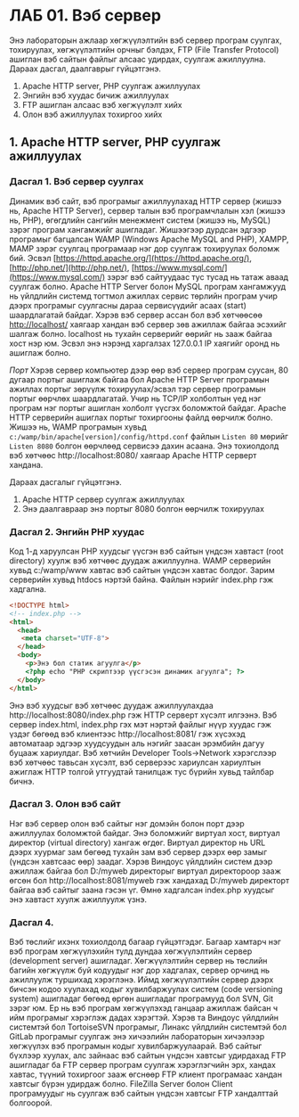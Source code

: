 # ЛАБ 01. Вэб сервер
Энэ лабораторын ажлаар хөгжүүлэлтийн вэб сервер програм суулгах, тохируулах, хөгжүүлэлтийн орчныг бэлдэх, FTP (File Transfer Protocol) ашиглан вэб сайтын файлыг алсаас удирдах, суулгаж ажиллуулна. Дараах дасгал, даалгаврыг гүйцэтгэнэ.
1.	Apache HTTP server, PHP суулгаж ажиллуулах
2.	Энгийн вэб хуудас бичиж ажиллуулах
3.	FTP ашиглан алсаас вэб хөгжүүлэлт хийх
4.	Олон вэб ажиллуулах тохиргоо хийх

## 1. Apache HTTP server, PHP суулгаж ажиллуулах
### Дасгал 1. Вэб сервер суулгах
Динамик вэб сайт, вэб програмыг ажиллуулахад HTTP сервер (жишээ нь, Apache HTTP Server), сервер талын вэб програмчлалын хэл (жишээ нь, PHP), өгөгдлийн сангийн менежмент систем (жишээ нь, MySQL) зэрэг програм хангамжийг ашигладаг. Жишээгээр дурдсан эдгээр програмыг багцалсан WAMP (Windows Apache MySQL and PHP), XAMPP, MAMP зэрэг суулгац програмаар нэг дор суулгаж тохируулах боломж бий. Эсвэл [https://httpd.apache.org/](https://httpd.apache.org/), [http://php.net/](http://php.net/), [https://www.mysql.com/](https://www.mysql.com/) зэрэг вэб сайтуудаас тус тусад нь татаж аваад суулгаж болно. Apache HTTP Server болон MySQL програм хангамжууд нь үйлдлийн системд тогтмол ажиллах сервис төрлийн програм учир дээрх програмыг суулгасны дараа сервисүүдийг асаах (start) шаардлагатай байдаг. Хэрэв вэб сервер ассан бол вэб хөтчөөсөө [http://localhost/](http://localhost/) хаягаар хандан вэб сервер зөв ажиллаж байгаа эсэхийг шалгаж болно. localhost нь тухайн серверийг өөрийг нь зааж байгаа хост нэр юм. Эсвэл энэ нэрэнд харгалзах 127.0.0.1 IP хаягийг оронд нь ашиглаж болно.

*Порт* Хэрэв сервер компьютер дээр өөр вэб сервер програм суусан, 80 дугаар портыг ашиглаж байгаа бол Apache HTTP Server програмын ажиллах портыг зөрүүлж тохируулах/эсвэл тэр сервер програмын портыг өөрчлөх шаардлагатай. Учир нь TCP/IP холболтын үед нэг програм нэг портыг ашиглан холболт үүсгэх боломжтой байдаг. Apache HTTP серверийн ашиглах портыг тохиргооны файлд өөрчилж болно. Жишээ нь, WAMP програмын хувьд `c:/wamp/bin/apache[version]/config/httpd.conf` файлын `Listen 80` мөрийг `Listen 8080` болгон өөрчлөөд сервисээ дахин асаана. Энэ тохиолдолд вэб хөтчөөс http://localhost:8080/ хаягаар Apache HTTP серверт хандана.

Дараах дасгалыг гүйцэтгэнэ.
1.	Apache HTTP сервер суулгаж ажиллуулах
2.	Энэ даалгавраар энэ портыг 8080 болгон өөрчилж тохируулах

### Дасгал 2. Энгийн PHP хуудас	
Код 1-д харуулсан PHP хуудсыг үүсгэн вэб сайтын үндсэн хавтаст (root directory) хуулж вэб хөтчөөс дуудаж ажиллуулна. WAMP серверийн хувьд c:/wamp/www хавтас вэб сайтын үндсэн хавтас болдог. Зарим серверийн хувьд htdocs нэртэй байна. Файлын нэрийг index.php гэж хадгална.

```html
<!DOCTYPE html>
<!-- index.php -->
<html>
  <head>
   <meta charset="UTF-8">
  </head>
  <body>
    <p>Энэ бол статик агуулга</p>
    <?php echo "PHP скриптээр үүсгэсэн динамик агуулга"; ?>
  </body>
</html>

```

Энэ вэб хуудсыг вэб хөтчөөс дуудаж ажиллуулахдаа http://localhost:8080/index.php гэж HTTP серверт хүсэлт илгээнэ. Вэб сервер index.html, index.php гэх мэт нэртэй файлыг нүүр хуудас гэж үздэг бөгөөд вэб клиентээс http://localhost:8081/ гэж хүсэхэд автоматаар эдгээр хуудсуудын аль нэгийг заасан эрэмбийн дагуу буцааж хариулдаг. Вэб хөтчийн Developer Tools->Network хэрэгслээр вэб хөтчөөс тавьсан хүсэлт, вэб серверээс хариулсан хариултын ажиглаж HTTP толгой утгуудтай танилцаж тус бүрийн хувьд тайлбар бичнэ.

### Дасгал 3. Олон вэб сайт
Нэг вэб сервер олон вэб сайтыг нэг домэйн болон порт дээр ажиллуулах боломжтой байдаг. Энэ боломжийг виртуал хост, виртуал директор (virtual directory) хангаж өгдөг. Виртуал директор нь URL дээрх хуурмаг зам бөгөөд тухайн зам вэб сервер дээрх өөр замыг (үндсэн хавтсаас өөр) заадаг. Хэрэв Виндоус үйлдлийн систем дээр ажиллаж байгаа бол D:/myweb директорыг виртуал директороор зааж өгсөн бол http://localhost:8081/myweb гэж хандахад D:/myweb директорт байгаа вэб сайтыг заана гэсэн үг. Өмнө хадгалсан index.php хуудсыг энэ хавтаст хуулж ажиллуулж үзнэ.

### Дасгал 4.	
Вэб төслийг ихэнх тохиолдолд багаар гүйцэтгэдэг. Багаар хамтарч нэг вэб програм хөгжүүлэхийн тулд дундаа хөгжүүлэлтийн сервер (development server) ашигладаг. Хөгжүүлэлтийн сервер нь төслийн багийн хөгжүүлж буй кодуудыг нэг дор хадгалах, сервер орчинд нь ажиллуулж туршихад хэрэглэнэ. Иймд хөгжүүлэлтийн сервер дээрх бичсэн кодоо хуулахад кодыг хувилбаржуулах систем (code versioning system) ашигладаг бөгөөд өргөн ашигладаг програмууд бол SVN, Git зэрэг юм. Ер нь вэб програм хөгжүүлэхэд ганцаар ажиллаж байсан ч ийм програмыг хэрэглэж дадах хэрэгтэй. Хэрэв та Виндоус үйлдлийн системтэй бол TortoiseSVN програмыг, Линакс үйлдлийн системтэй бол GitLab програмыг суулгаж энэ хичээлийн лабораторын хичээлээр хөгжүүлэх вэб програмын кодыг хувилбаржуулаарай.
Вэб сайтыг бүхлээр хуулах, алс зайнаас вэб сайтын үндсэн хавтсыг удирдахад FTP ашигладаг ба FTP сервер програм суулгаж хэрэглэгчийн эрх, хандах хавтас, түүний тохиргоог зааж өгснөөр FTP клиент програмаас хандан хавтсыг бүрэн удирдаж болно. FileZilla Server болон Client програмуудыг нь суулгаж вэб сайтын үндсэн хавтсыг FTP хандалттай болгоорой.